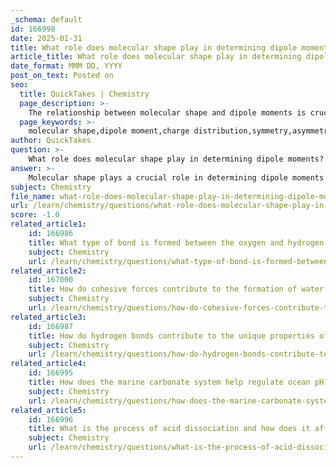 ```yaml
---
_schema: default
id: 166998
date: 2025-01-31
title: What role does molecular shape play in determining dipole moments?
article_title: What role does molecular shape play in determining dipole moments?
date_format: MMM DD, YYYY
post_on_text: Posted on
seo:
  title: QuickTakes | Chemistry
  page_description: >-
    The relationship between molecular shape and dipole moments is crucial for understanding charge distribution, molecular behavior, and interactions based on symmetry, asymmetry, and lone pairs.
  page_keywords: >-
    molecular shape,dipole moment,charge distribution,symmetry,asymmetry,bond dipoles,lone pairs,bond length,polar molecules,chemical properties
author: QuickTakes
question: >-
    What role does molecular shape play in determining dipole moments?
answer: >-
    Molecular shape plays a crucial role in determining dipole moments due to the spatial arrangement of atoms within a molecule and how this arrangement affects charge distribution. Here are the key points to understand this relationship:\n\n1. **Definition of Dipole Moment**: A molecular dipole moment arises from the separation of positive and negative charges within a molecule, which is influenced by the electronegativity differences between bonded atoms. The dipole moment is a vector quantity, characterized by both magnitude and direction.\n\n2. **Symmetry and Asymmetry**: The symmetry of a molecule significantly impacts its dipole moment. In symmetrical molecules, such as carbon dioxide (CO2), the individual bond dipoles can cancel each other out due to their equal and opposite directions, resulting in a net dipole moment of zero. Conversely, asymmetrical molecules, like ammonia (NH3), have bond dipoles that do not cancel out, leading to a net dipole moment.\n\n3. **Vector Sum of Bond Dipoles**: For polyatomic molecules, the overall dipole moment is the vector sum of the individual bond dipoles. This means that the direction and magnitude of each bond's dipole moment must be considered in relation to the molecular geometry. For example, in ammonia, the lone pair of electrons contributes to the dipole moment, reinforcing the effect of the N-H bonds.\n\n4. **Influence of Lone Pairs**: Lone pairs of electrons can also affect the molecular shape and, consequently, the dipole moment. They can create regions of negative charge that influence the overall charge distribution in the molecule, as seen in molecules like NH3, where the lone pair pushes the hydrogen atoms closer together, creating a more pronounced dipole moment.\n\n5. **Bond Length and Strength**: The bond length can also influence the dipole moment; longer bond lengths tend to have weaker dipole moments compared to shorter bonds. The distance between charges affects the overall dipole moment, as the dipole moment is calculated as the product of the charge and the distance between the centers of positive and negative charges.\n\n6. **Practical Implications**: Understanding the relationship between molecular shape and dipole moments is essential for predicting molecular behavior in various chemical contexts, such as solubility, reactivity, and interactions with other molecules. For instance, polar molecules tend to interact more strongly with other polar substances, while nonpolar molecules do not.\n\nIn summary, the molecular shape is fundamental in determining the dipole moment because it dictates how individual bond dipoles combine, whether they cancel out or reinforce each other, and how lone pairs influence the overall charge distribution. This understanding is crucial for predicting the physical and chemical properties of substances.
subject: Chemistry
file_name: what-role-does-molecular-shape-play-in-determining-dipole-moments.md
url: /learn/chemistry/questions/what-role-does-molecular-shape-play-in-determining-dipole-moments
score: -1.0
related_article1:
    id: 166986
    title: What type of bond is formed between the oxygen and hydrogen atoms in a water molecule?
    subject: Chemistry
    url: /learn/chemistry/questions/what-type-of-bond-is-formed-between-the-oxygen-and-hydrogen-atoms-in-a-water-molecule
related_article2:
    id: 167000
    title: How do cohesive forces contribute to the formation of water droplets?
    subject: Chemistry
    url: /learn/chemistry/questions/how-do-cohesive-forces-contribute-to-the-formation-of-water-droplets
related_article3:
    id: 166987
    title: How do hydrogen bonds contribute to the unique properties of water?
    subject: Chemistry
    url: /learn/chemistry/questions/how-do-hydrogen-bonds-contribute-to-the-unique-properties-of-water
related_article4:
    id: 166995
    title: How does the marine carbonate system help regulate ocean pH?
    subject: Chemistry
    url: /learn/chemistry/questions/how-does-the-marine-carbonate-system-help-regulate-ocean-ph
related_article5:
    id: 166996
    title: What is the process of acid dissociation and how does it affect pH?
    subject: Chemistry
    url: /learn/chemistry/questions/what-is-the-process-of-acid-dissociation-and-how-does-it-affect-ph
---
```


&nbsp;